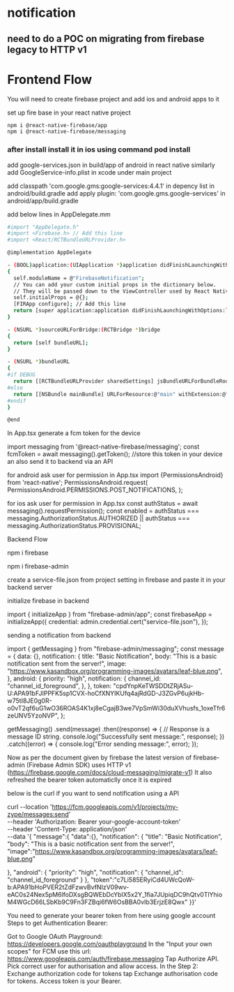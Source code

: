 # notification
## need to do a POC on migrating from  firebase legacy to HTTP v1

# Frontend Flow
You will need to create firebase project and add ios and android apps to it 

set up fire base in your react native project 

```bash
npm i @react-native-firebase/app
npm i @react-native-firebase/messaging
```

### after install install it in ios using command pod install

add google-services.json in build/app of android in react native
similarly add GoogleService-info.plist in xcode under main project

add classpath 'com.google.gms:google-services:4.4.1'  in depency list in android/build.gradle
add apply plugin: 'com.google.gms.google-services' in android/app/build.gradle

add below lines in AppDelegate.mm
``` bash
#import "AppDelegate.h"
#import <Firebase.h> // Add this line
#import <React/RCTBundleURLProvider.h>

@implementation AppDelegate

- (BOOL)application:(UIApplication *)application didFinishLaunchingWithOptions:(NSDictionary *)launchOptions
{
  self.moduleName = @"FirebaseNotification";
  // You can add your custom initial props in the dictionary below.
  // They will be passed down to the ViewController used by React Native.
  self.initialProps = @{};
  [FIRApp configure]; // Add this line
  return [super application:application didFinishLaunchingWithOptions:launchOptions];
}

- (NSURL *)sourceURLForBridge:(RCTBridge *)bridge
{
  return [self bundleURL];
}

- (NSURL *)bundleURL
{
#if DEBUG
  return [[RCTBundleURLProvider sharedSettings] jsBundleURLForBundleRoot:@"index"];
#else
  return [[NSBundle mainBundle] URLForResource:@"main" withExtension:@"jsbundle"];
#endif
}

@end
```

In App.tsx generate a fcm token for the device

import messaging from '@react-native-firebase/messaging';
 const fcmToken = await messaging().getToken();
  //store this token in your device an also send it to backend via an API


 for android ask user for permission in App.tsx
 import {PermissionsAndroid} from 'react-native';
 PermissionsAndroid.request(
        PermissionsAndroid.PERMISSIONS.POST_NOTIFICATIONS,
      );

for ios ask user for permission in App.tsx
const authStatus = await messaging().requestPermission();
      const enabled =
        authStatus === messaging.AuthorizationStatus.AUTHORIZED ||
        authStatus === messaging.AuthorizationStatus.PROVISIONAL;


Backend Flow

npm i firebase

npm i firebase-admin


create a service-file.json from project setting in firebase and paste it in your backend server

initialize firebase in backend

import { initializeApp } from "firebase-admin/app";
const firebaseApp = initializeApp({
  credential: admin.credential.cert("service-file.json"),
});


sending a notification from backend 

import { getMessaging } from "firebase-admin/messaging";
const message = {
      data: {},
      notification: {
        title: "Basic Notification",
        body: "This is a basic notification sent from the server!",
        image:
          "https://www.kasandbox.org/programming-images/avatars/leaf-blue.png",
      },
      android: {
        priority: "high",
        notification: {
          channel_id: "channel_id_foreground",
        },
      },
      token:
        "cpdYnpKeTWSDDtZRjASu-U:APA91bFJIPPFK5sp1CVX-hoCfXNYIKUfq4ajRdGD-J3ZGvP6ujkHb-w75tI8JE0g0R-o0vT2qf6uG1wO36ROAS4K1xj8eCgajB3we7VpSmWi30duXVhusfs_1oxeTfr6zeUNV5YzoNVP",
    };

   getMessaging()
      .send(message)
      .then((response) => {
        // Response is a message ID string.
        console.log("Successfully sent message:", response);
      })
      .catch((error) => {
        console.log("Error sending message:", error);
      });

Now as per the document given by firebase the latest version of firebase-admin (Firebase Admin SDK) uses HTTP v1 (https://firebase.google.com/docs/cloud-messaging/migrate-v1)
It also refreshed the bearer token automaticlly once it is expired

below is the curl if you want to send notification using a API 

curl --location 'https://fcm.googleapis.com/v1/projects/my-zype/messages:send' \
--header 'Authorization: Bearer your-google-account-token' \
--header 'Content-Type: application/json' \
--data '{
"message":{
   "data":{},
   "notification": {
    "title": "Basic Notification",
    "body": "This is a basic notification sent from the server!",
    "image":"https://www.kasandbox.org/programming-images/avatars/leaf-blue.png"
    
  },
   "android": {
        "priority": "high",
        "notification": {
          "channel_id": "channel_id_foreground"
        }
      },
   "token":"c7Li585ERyiCd4UWcQoW-b:APA91bHoPVER2tZdFzwvBvfNIzV09wv-eAC0s24Nex5pM6lfoDXsgBQWEbDcYbIX5x2Y_1fia7JUpiqDC9hQtv0TlYhioM4WGcD66LSbKb9C9Fn3FZBqi6fW6OsBBA0vIb3ErjzE8Qwx"
}}'

You need to generate your bearer token from here using google account 
Steps to get Authentication Bearer:

Got to Google OAuth Playground: https://developers.google.com/oauthplayground
In the "Input your own scopes" for FCM use this url: https://www.googleapis.com/auth/firebase.messaging
Tap Authorize API.
Pick correct user for authorisation and allow access.
In the Step 2: Exchange authorization code for tokens tap Exchange authorisation code for tokens.
Access token is your Bearer.

